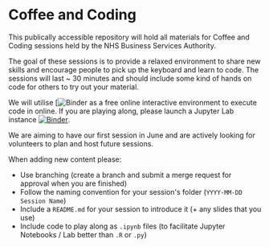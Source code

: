 # Coffee and Coding

This publically accessible repository will hold all materials for Coffee and Coding sessions held by the NHS Business Services Authority.

The goal of these sessions is to provide a relaxed environment to share new skills and encourage people to pick up the keyboard and learn to code. The sessions will last ~ 30 minutes and should include some kind of hands on code for others to try out your material.

We will utilise [![Binder](https://mybinder.org/v2/gh/sfdsa/HEAD) as a free online interactive environment to execute code in online. If you are playing along, please launch a Jupyter Lab instance [![Binder](https://mybinder.org/badge_logo.svg)](https://mybinder.org/v2/gl/nhsbsa%2Finsight%2Fshared%2Fcoffee-and-coding/master?urlpath=lab).

We are aiming to have our first session in June and are actively looking for volunteers to plan and host future sessions.

When adding new content please:

- Use branching (create a branch and submit a merge request for approval when you are finished)
- Follow the naming convention for your session's folder (`YYYY-MM-DD Session Name`)
- Include a `README.md` for your session to introduce it (+ any slides that you use)
- Include code to play along as `.ipynb` files (to facilitate Jupyter Notebooks / Lab better than `.R` or `.py`)
